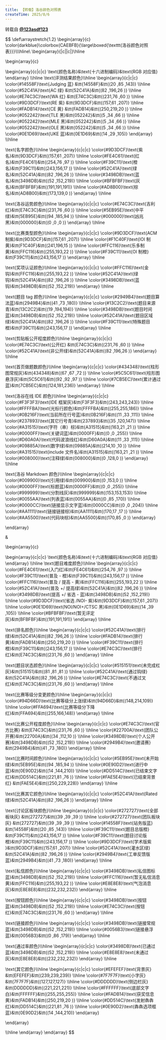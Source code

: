 ```yaml
---
title: 【转载】洛谷颜色对照表
createTime: 2025/8/6
---
```


转载自 **[@123asdf123](https://www.cnblogs.com/123asdf123/p/18218662)**

$$
\def\arraystretch{1.2}
\begin{array}{c}
\color{darkblue}\colorbox{CAEBFB}{\large\boxed{\texttt{洛谷颜色对照表}}}\\\\\hline\\
\begin{array}{|c||c|}\hline

\begin{array}{c}

\begin{array}{c|c|c}
\text{颜色名称}&\text{十六进制编码}&\text{RGB 对应值}
\end{array}
\\\hline
\text{评测结果颜色}\\\hline
\begin{array}{c|c|c}
\color{#14558F}\text{Judging 蓝} &\tt{14558F}&\tt{(20 ,85 ,143)}
\\\hline
\color{#52C41A}\text{AC 绿} &\tt{52C41A}&\tt{(82 ,196,26 )}
\\\hline
\color{#E74C3C}\text{WA 红} &\tt{E74C3C}&\tt{(231,76 ,60 )}
\\\hline
\color{#9D3DCF}\text{RE 紫} &\tt{9D3DCF}&\tt{(157,61 ,207)}
\\\hline
\color{#FADB14}\text{CE 黄} &\tt{FADB14}&\tt{(250,219,20 )}
\\\hline
\color{#052242}\text{TLE 黑}&\tt{052242}&\tt{(5  ,34 ,66 )}
\\\hline
\color{#052242}\text{MLE 黑}&\tt{052242}&\tt{(5  ,34 ,66 )}
\\\hline
\color{#052242}\text{OLE 黑}&\tt{052242}&\tt{(5  ,34 ,66 )}
\\\hline
\color{#0E1D69}\text{UKE 蓝}&\tt{0E1D69}&\tt{(14 ,29 ,105)}
\end{array}
\\\hline

\text{名字颜色}\\\hline
\begin{array}{c|c|c}
\color{#9D3DCF}\text{紫名}&\tt{9D3DCF}&\tt{(157,61 ,207)}
\\\hline
\color{#FE4C61}\text{红名}&\tt{FE4C61}&\tt{(254,76 ,97 )}
\\\hline
\color{#F39C11}\text{橙名}&\tt{F39C11}&\tt{(243,156,17 )}
\\\hline
\color{#52C41A}\text{绿名}&\tt{52C41A}&\tt{(82 ,196,26 )}
\\\hline
\color{#3498DB}\text{蓝名}&\tt{3498DB}&\tt{(52 ,152,219)}
\\\hline
\color{#BFBFBF}\text{灰名}&\tt{BFBFBF}&\tt{(191,191,191)}
\\\hline
\color{#AD8B00}\text{棕名}&\tt{AD8B00}&\tt{(173,139,0  )}
\end{array}
\\\hline

\text{洛谷运势颜色}\\\hline
\begin{array}{c|c|c}
\color{#E74C3C}\text{吉利红}&\tt{E74C3C}&\tt{(231,76 ,60 )}
\\\hline
\color{#5EB95E}\text{中平绿}&\tt{5EB95E}&\tt{(94 ,185,94 )}
\\\hline
\color{#000000}\text{凶兆黑}&\tt{000000}&\tt{(0  ,0  ,0  )} 
\end{array}
\\\hline

\text{比赛类型颜色}\\\hline
\begin{array}{c|c|c}
\color{#9D3DCF}\text{ACM 制紫}&\tt{9D3DCF}&\tt{(157,61 ,207)}
\\\hline
\color{#F1C40F}\text{IOI 制黄}&\tt{F1C40F}&\tt{(241,196,15 )}
\\\hline
\color{#FFC116}\text{乐多制黄}&\tt{FFC116}&\tt{(255,193,22 )}
\\\hline
\color{#F39C11}\text{OI 制橙} &\tt{F39C11}&\tt{(243,156,17 )} 
\end{array}
\\\hline

\text{奖项认证颜色}\\\hline
\begin{array}{c|c|c}
\color{#FFC116}\text{金钩}&\tt{FFC116}&\tt{(255,193,22 )}
\\\hline
\color{#52C41A}\text{绿钩}&\tt{52C41A}&\tt{(82 ,196,26 )}
\\\hline
\color{#3498DB}\text{蓝钩}&\tt{3498DB}&\tt{(52 ,152,219)}
\end{array}
\\\hline

\text{题目 tag 颜色}\\\hline
\begin{array}{c|c|c}
\color{#2949B4}\text{题目算法蓝}&\tt{2949B4}&\tt{(41 ,73 ,180)}
\\\hline
\color{#13C2C2}\text{题目来源青}&\tt{13C2C2}&\tt{(19 ,194,194)}
\\\hline
\color{#3498DB}\text{题目时间蓝}&\tt{3498DB}&\tt{(52 ,152,219)}
\\\hline
\color{#52C41A}\text{题目区域绿}&\tt{52C41A}&\tt{(82 ,196,26 )}
\\\hline
\color{#F39C11}\text{特殊题目橙}&\tt{F39C11}&\tt{(243,156,17 )}
\end{array}
\\\hline

\text{剪贴板公开程度颜色}\\\hline
\begin{array}{c|c|c}
\color{#E74C3C}\text{公开红}  &\tt{E74C3C}&\tt{(231,76 ,60 )}
\\\hline
\color{#52C41A}\text{非公开绿}&\tt{52C41A}&\tt{(82 ,196,26 )}
\end{array}
\\\hline

\text{首页做题数颜色}\\\hline
\begin{array}{c|c|c}
\color{#434348}\text{柱形图常规灰}&\tt{434348}&\tt{(67 ,67 ,72 )}
\\\hline
\color{#5C5C61}\text{柱形图悬浮灰}&\tt{5C5C61}&\tt{(92 ,92 ,97 )}
\\\hline
\color{#7CB5EC}\text{累计通过蓝}&\tt{7CB5EC}&\tt{(124,181,236)}
\end{array}
\\\hline

\text{洛谷在线 IDE 颜色}\\\hline
\begin{array}{c|c|c}
\color{#F3F3F3}\text{IDE 框架灰}&\tt{F3F3F3}&\tt{(243,243,243)}
\\\hline
\color{#FFFFBA}\text{光标行颜色}&\tt{FFFFBA}&\tt{(255,255,186)}
\\\hline
\color{#0B216F}\text{当前所在行号蓝}&\tt{0B216F}&\tt{(11 ,33 ,111)}
\\\hline
\color{#237893}\text{其它行号青}&\tt{237893}&\tt{(35 ,120,147)}
\\\hline
\color{#A31515}\text{字符（串）棕}&\tt{A31515}&\tt{(163,21 ,21 )}
\\\hline
\color{#0000FF}\text{关键词蓝}&\tt{0000FF}&\tt{(0  ,0  ,255)}
\\\hline
\color{#D60A0A}\text{代码波浪线红}&\tt{D60A0A}&\tt{(11 ,33 ,111)}
\\\hline
\color{#09885A}\text{数字绿}&\tt{09885A}&\tt{(214,10 ,10 )}
\\\hline
\color{#A31515}\text{include 文件名}&\tt{A31515}&\tt{(163,21 ,21 )}
\\\hline
\color{#008000}\text{注释绿}&\tt{008000}&\tt{(0  ,128,0  )}
\end{array}
\\\hline

\text{洛谷 Markdown 颜色}\\\hline
\begin{array}{c|c|c}
\color{#009900}\text{引用绿}&\tt{009900}&\tt{(0  ,153,0  )}
\\\hline
\color{#0000FF}\text{标题蓝}&\tt{0000FF}&\tt{(0  ,0  ,255)}
\\\hline
\color{#999999}\text{分割线灰}&\tt{999999}&\tt{(153,153,153)}
\\\hline
\color{#0055AA}\text{列表蓝}&\tt{0055AA}&\tt{(0  ,85 ,170)}
\\\hline
\color{#0000CC}\text{链接显示文字蓝}&\tt{0000CC}&\tt{(0  ,0  ,204)}
\\\hline
\color{#AA1111}\text{链接链接棕}&\tt{AA1111}&\tt{(170,17 ,17 )}
\\\hline
\color{#AA5500}\text{代码块棕}&\tt{AA5500}&\tt{(170,85 ,0  )}
\end{array}

\end{array}

&

\begin{array}{c}

\begin{array}{c|c|c}
\text{颜色名称}&\text{十六进制编码}&\text{RGB 对应值}
\end{array}
\\\hline
\text{题目难度颜色}\\\hline
\begin{array}{c|c|c}
\color{#FE4C61}\text{入门红}&\tt{FE4C61}&\tt{(254,76 ,97 )}
\\\hline
\color{#F39C11}\text{普及 - 橙}&\tt{F39C11}&\tt{(243,156,17 )}
\\\hline
\color{#FFC116}\text{普及 / 提高 - 黄}&\tt{FFC116}&\tt{(255,193,22 )}
\\\hline
\color{#52C41A}\text{普及 +/ 提高绿}&\tt{52C41A}&\tt{(82 ,196,26 )}
\\\hline
\color{#3498DB}\text{提高 +/ 省选 - 蓝}&\tt{3498DB}&\tt{(52 ,152,219)}
\\\hline
\color{#9D3DCF}\text{省选 /NOI- 紫}&\tt{9D3DCF}&\tt{(157,61 ,207)}
\\\hline
\color{#0E1D69}\text{NOI/NOI+/CTSC 黑}&\tt{0E1D69}&\tt{(14 ,39 ,105)}
\\\hline
\color{#BFBFBF}\text{暂无评定灰}&\tt{BFBFBF}&\tt{(191,191,191)}
\end{array}
\\\hline

\text{排名颜色}\\\hline
\begin{array}{c|c|c}
\color{#52C41A}\text{排行绿}&\tt{52C41A}&\tt{(82 ,196,26 )}
\\\hline
\color{#FADB14}\text{排行黄}&\tt{FADB14}&\tt{(250,219,20 )}
\\\hline
\color{#F39C11}\text{排行橙}&\tt{F39C11}&\tt{(243,156,17 )}
\\\hline
\color{#E74C3C}\text{排行红}&\tt{E74C3C}&\tt{(231,76 ,60 )}
\end{array}
\\\hline

\text{题目状态颜色}\\\hline
\begin{array}{c|c|c}
\color{#515151}\text{未完成杠灰}&\tt{515151}&\tt{(81 ,81 ,81 )}
\\\hline
\color{#52C41A}\text{通过钩绿}  &\tt{52C41A}&\tt{(82 ,196,26 )}
\\\hline
\color{#E74C3C}\text{不通过叉红}&\tt{E74C3C}&\tt{(231,76 ,60 )}
\end{array}
\\\hline

\text{比赛等级分变更颜色}\\\hline
\begin{array}{c|c|c}
\color{#94D66D}\text{比赛等级分上涨绿}&\tt{94D66D}&\tt{(148,214,109)}
\\\hline
\color{#FFA694}\text{比赛等级分下降红}&\tt{FFA694}&\tt{(255,166,148)}
\end{array}
\\\hline

\text{比赛公开程度颜色}\\\hline
\begin{array}{c|c|c}
\color{#E74C3C}\text{官方比赛}  &\tt{E74C3C}&\tt{(231,76 ,60 )}
\\\hline
\color{#22700A}\text{团队公开赛}&\tt{22700A}&\tt{(34 ,112,10 )}
\\\hline
\color{#3498DB}\text{个人公开赛}&\tt{3498DB}&\tt{(52 ,152,219)} 
\\\hline
\color{#2949B4}\text{邀请赛}   &\tt{2949B4}&\tt{(41 ,73 ,180)} 
\end{array}
\\\hline

\text{比赛时间颜色}\\\hline
\begin{array}{c|c|c}
\color{#5EB95E}\text{未开始绿}&\tt{5EB95E}&\tt{(94 ,185,94 )}
\\\hline
\color{#0E90D2}\text{进行中蓝}&\tt{0E90D2}&\tt{(14 ,144,210)}
\\\hline
\color{#DD514C}\text{已结束文字红}&\tt{DD514C}&\tt{(221,81 ,76 )}
\\\hline
\color{#FAE5E4}\text{已结束背景红} &\tt{FAE5E4}&\tt{(250,229,228)} 
\end{array}
\\\hline

\text{比赛其它颜色}\\\hline
\begin{array}{c|c|c}
\color{#52C41A}\text{Rated 绿}&\tt{52C41A}&\tt{(82 ,196,26 )}
\end{array}
\\\hline

\text{讨论区板块颜色}\\\hline
\begin{array}{c|c|c}
\color{#272727}\text{全部板块灰}  &\tt{272727}&\tt{(39 ,39 ,39 )}
\\\hline
\color{#272727}\text{团队板块灰}  &\tt{272727}&\tt{(39 ,39 ,39 )}
\\\hline
\color{#14558F}\text{站务版蓝}   &\tt{14558F}&\tt{(20 ,85 ,143)}
\\\hline
\color{#F39C11}\text{题目总版橙}  &\tt{F39C11}&\tt{(243,156,17 )}
\\\hline
\color{#F39C11}\text{题目讨论版橙}&\tt{F39C11}&\tt{(243,156,17 )}
\\\hline
\color{#9D3DCF}\text{学术版紫   }&\tt{9D3DCF}&\tt{(157,61 ,207)}
\\\hline
\color{#52C41A}\text{灌水区绿}   &\tt{52C41A}&\tt{(82 ,196,26 )}
\\\hline
\color{#2949B4}\text{工单反馈版蓝}&\tt{2949B4}&\tt{(41 ,73 ,180)}
\end{array}
\\\hline

\text{私信颜色}\\\hline
\begin{array}{c|c|c}
\color{#3498DB}\text{私信图标蓝}&\tt{3498DB}&\tt{(52 ,152,219)}
\\\hline
\color{#FFC116}\text{暂无私信消息黄}&\tt{FFC116}&\tt{(255,193,22 )}
\\\hline
\color{#E8E8E8}\text{气泡消息灰}&\tt{E8E8E8}&\tt{(232,232,232)}
\end{array}
\\\hline

\text{按钮颜色}\\\hline
\begin{array}{c|c|c}
\color{#3498DB}\text{按钮蓝}&\tt{3498DB}&\tt{(52 ,152,219)}
\\\hline
\color{#E74C3C}\text{按钮红}&\tt{E74C3C}&\tt{(231,76 ,60 )}
\end{array}
\\\hline

\text{链接颜色}\\\hline
\begin{array}{c|c|c}
\color{#3498DB}\text{链接常规蓝}&\tt{3498DB}&\tt{(52 ,152,219)}
\\\hline
\color{#0056B3}\text{链接悬浮蓝}&\tt{0056B3}&\tt{(0  ,86 ,179)}
\end{array}
\\\hline

\text{通过率颜色}\\\hline
\begin{array}{c|c|c}
\color{#3498DB}\text{已通过蓝}&\tt{3498DB}&\tt{(52 ,152,219)}
\\\hline
\color{#E8E8E8}\text{未通过灰}&\tt{E8E8E8}&\tt{(232,232,232)}
\end{array}
\\\hline

\text{其它颜色}\\\hline
\begin{array}{c|c|c}
\color{#EFEFEF}\text{背景灰}   &\tt{EFEFEF}&\tt{(239,239,239)}
\\\hline
\color{#7F7F7F}\text{小字灰}   &\tt{7F7F7F}&\tt{(127,127,127)}
\\\hline
\color{#DDDDDD}\text{侧边栏灰}  &\tt{DDDDDD}&\tt{(221,221,221)}
\\\hline
\color{#FFFFFF}\text{底部文字白}&\tt{FFFFFF}&\tt{(255,255,255)}
\\\hline
\color{#FADB14}\text{获奖信息黄}&\tt{FADB14}&\tt{(250,219,20 )}
\\\hline
\color{#DD514C}\text{发射犇犇红}&\tt{DD514C}&\tt{(221,81 ,76 )}
\\\hline
\color{#0E90D2}\text{犇犇选项框蓝}&\tt{0E90D2}&\tt{(14 ,144,210)}
\end{array}

\end{array}

\\\hline
\end{array}
\end{array}
$$
